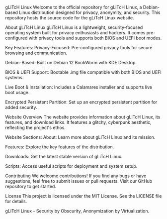 gLiTcH Linux
Welcome to the official repository for gLiTcH Linux, a Debian-based Linux distribution designed for privacy, anonymity, and security. This repository hosts the source code for the gLiTcH Linux website.

About gLiTcH Linux
gLiTcH Linux is a lightweight, security-focused operating system built for privacy enthusiasts and hackers. It comes pre-configured with privacy tools and supports both BIOS and UEFI boot modes.

Key Features:
Privacy-Focused: Pre-configured privacy tools for secure browsing and communication.

Debian-Based: Built on Debian 12 BookWorm with KDE Desktop.

BIOS & UEFI Support: Bootable .img file compatible with both BIOS and UEFI systems.

Live Boot & Installation: Includes a Calamares installer and supports live boot usage.

Encrypted Persistent Partition: Set up an encrypted persistent partition for added security.

Website Overview
The website provides information about gLiTcH Linux, its features, and download links. It features a glitchy, cyberpunk aesthetic, reflecting the project's ethos.

Website Sections:
About: Learn more about gLiTcH Linux and its mission.

Features: Explore the key features of the distribution.

Downloads: Get the latest stable version of gLiTcH Linux.

Scripts: Access useful scripts for deployment and system setup.

Contributing
We welcome contributions! If you find any bugs or have suggestions, feel free to submit issues or pull requests. Visit our GitHub repository to get started.

License
This project is licensed under the MIT License. See the LICENSE file for details.

gLiTcH Linux - Security by Obscurity, Anonymization by Virtualization.
